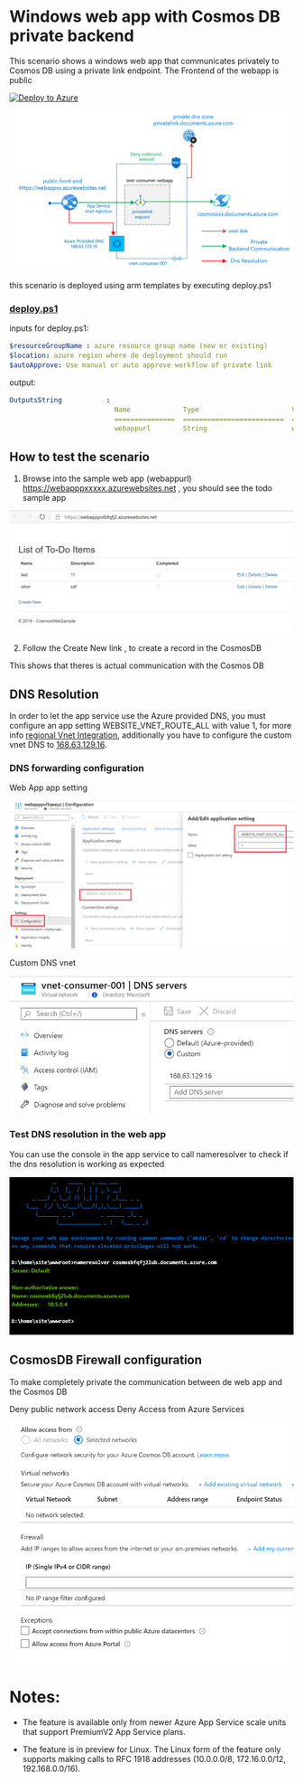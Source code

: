# Windows web app with Cosmos DB private backend

This scenario shows a windows web app that communicates privately to Cosmos DB using a private link endpoint.
The Frontend of the webapp is public

[![Deploy to Azure](https://aka.ms/deploytoazurebutton)](https://portal.azure.com/#create/Microsoft.Template/uri/https%3A%2F%2Fraw.githubusercontent.com%2Fmblanco77%2Fprivatelink%2Fmaster%2Fprivatelinkcosmosdb%2Fazuredeploy.json)

![windows web app with cosmos db private endpoint](images/webappcosmospvtlink.png)

this scenario is deployed using arm templates by executing deploy.ps1
### [deploy.ps1](deploy.ps1)
inputs for deploy.ps1:
```yaml
$resourceGroupName : azure resource group name (new or existing)
$location: azure region where de deployment should run
$autoApprove: Use manual or auto approve workflow of private link
```

output:
```yaml
OutputsString           :
                          Name             Type                       Value
                          ===============  =========================  ==========
                          webappurl        String                     webappxxx.azurewebsites.net
```

## How to test the scenario


1. Browse into the sample web app (webappurl) https://webapppxxxxx.azurewebsites.net , you should see the todo sample app 

![](images/todoapp.png)

2. Follow the Create New link , to create a record in the CosmosDB

This shows that theres is actual communication with the Cosmos DB


## DNS Resolution

In order to let the app service use the Azure provided DNS, you must configure an app setting WEBSITE_VNET_ROUTE_ALL with value 1, for more info [regional Vnet Integration](https://docs.microsoft.com/en-us/azure/app-service/web-sites-integrate-with-vnet#regional-vnet-integration), additionally you have to configure the custom vnet DNS to [168.63.129.16](https://docs.microsoft.com/en-us/azure/virtual-network/what-is-ip-address-168-63-129-16).

### DNS forwarding configuration

Web App app setting

![webapp config](images/webapprouteconfig.png)

Custom DNS vnet

![webapp config](images/vnetcustomdns.png)

### Test DNS resolution in the web app

You can use the console in the app service to call nameresolver to check if the dns resolution is working as expected

![vnet custom dns](images/consolenameresolver.png)

## CosmosDB Firewall configuration

To make completely private the communication between de web app and the Cosmos DB

Deny public network access
Deny Access from Azure Services

![sql firewall settings](images/cosmosfwsettings.png)

# Notes:

* The feature is available only from newer Azure App Service scale units that support PremiumV2 App Service plans.

* The feature is in preview for Linux. The Linux form of the feature only supports making calls to RFC 1918 addresses (10.0.0.0/8, 172.16.0.0/12, 192.168.0.0/16).
